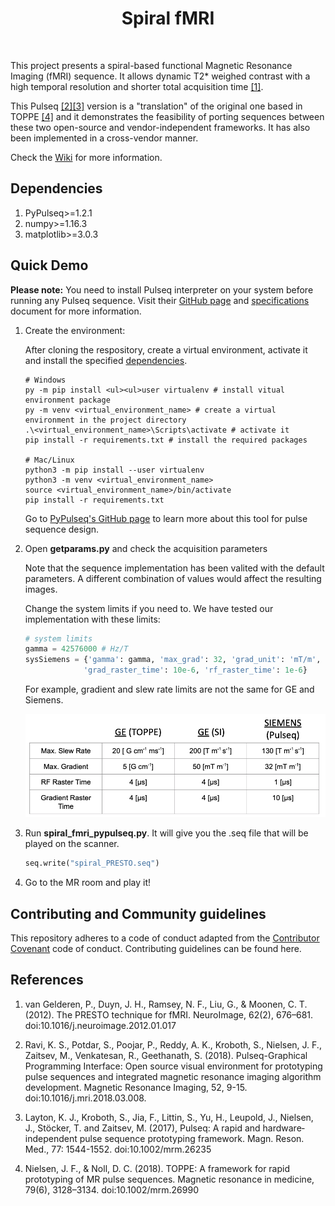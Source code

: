 <h1 align="center"> Spiral fMRI </h1> <br>

This project presents a spiral-based functional Magnetic Resonance Imaging (fMRI) sequence. It allows dynamic T2* weighed contrast with a high temporal resolution and shorter total acquisition time [[1]](#References).

This Pulseq [[2]](#References)[[3]](#References)  version is a "translation" of the original one based in TOPPE [[4]](#References) and it demonstrates the feasibility of porting sequences between these two open-source and vendor-independent frameworks. It has also been implemented in a cross-vendor manner.

Check the [Wiki](https://github.com/imr-framework/spiral-fmri/wiki) for more information.
## Dependencies
1. PyPulseq>=1.2.1
1. numpy>=1.16.3
2. matplotlib>=3.0.3
## Quick Demo
**Please note:** You need to install Pulseq interpreter on your system before running any Pulseq sequence. Visit their [GitHub page](http://pulseq.github.io/) and [specifications](http://pulseq.github.io/specification.pdf) document for more information.
1. Create the environment: 

    After cloning the respository, create a virtual environment, activate it and install the specified [dependencies](#Dependencies).
     ```code
    # Windows
    py -m pip install <ul><ul>user virtualenv # install vitual environment package
    py -m venv <virtual_environment_name> # create a virtual environment in the project directory
    .\<virtual_environment_name>\Scripts\activate # activate it
    pip install -r requirements.txt # install the required packages
    
    # Mac/Linux
    python3 -m pip install --user virtualenv 
    python3 -m venv <virtual_environment_name> 
    source <virtual_environment_name>/bin/activate 
    pip install -r requirements.txt 
    ```
    
    Go to [PyPulseq's GitHub page](https://github.com/imr-framework/pypulseq) to learn more about this tool for pulse sequence design.
2. Open **getparams.py** and check the acquisition parameters

    Note that the sequence implementation has been valited with the default parameters. A different combination of values would affect the resulting images. 
    
    Change the system limits if you need to. We have tested our implementation with these limits:
    ```python
    # system limits
    gamma = 42576000 # Hz/T
    sysSiemens = {'gamma': gamma, 'max_grad': 32, 'grad_unit': 'mT/m', 'max_slew': 130, 'slew_unit': 'T/m/s',
                 'grad_raster_time': 10e-6, 'rf_raster_time': 1e-6}
    ```
    
    For example, gradient and slew rate limits are not the same for GE and Siemens.
    
    ![GEvsSiemens system limits](/images/rf_g_limits.png)
    
3. Run **spiral_fmri_pypulseq.py**. It will give you the .seq file that will be played on the scanner.
    ```Python
    seq.write("spiral_PRESTO.seq")
    ```
4. Go to the MR room and play it!
    
## Contributing and Community guidelines
This repository adheres to a code of conduct adapted from the [Contributor Covenant](https://www.contributor-covenant.org/) code of conduct. Contributing guidelines can be found here.
## References
1. van Gelderen, P., Duyn, J. H., Ramsey, N. F., Liu, G., & Moonen, C. T. (2012). The PRESTO technique for fMRI. NeuroImage, 62(2), 676–681. doi:10.1016/j.neuroimage.2012.01.017

2.	Ravi, K. S., Potdar, S., Poojar, P., Reddy, A. K., Kroboth, S., Nielsen, J. F., Zaitsev, M., Venkatesan, R., Geethanath, S. (2018). Pulseq-Graphical Programming Interface: Open source visual environment for prototyping pulse sequences and integrated magnetic resonance imaging algorithm development. Magnetic Resonance Imaging, 52, 9-15. doi:10.1016/j.mri.2018.03.008.

3. Layton, K. J., Kroboth, S., Jia, F., Littin, S., Yu, H., Leupold, J., Nielsen, J., Stöcker, T. and Zaitsev, M. (2017), Pulseq: A rapid and hardware‐independent pulse sequence prototyping framework. Magn. Reson. Med., 77: 1544-1552. doi:10.1002/mrm.26235

4. Nielsen, J. F., & Noll, D. C. (2018). TOPPE: A framework for rapid prototyping of MR pulse sequences. Magnetic resonance in medicine, 79(6), 3128–3134. doi:10.1002/mrm.26990
